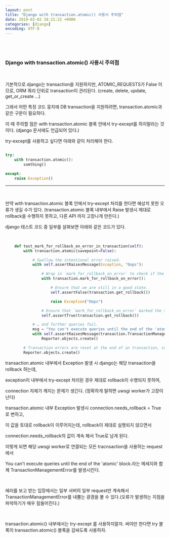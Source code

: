 ```yaml
---
layout: post
title: "Django with transaction.atomic() 사용시 주의점"
date: 2019-02-02 18:21:22 +0900
categories: [django]
encoding: UTF-8
---
```


<br>
<br>

### Django with transaction.atomic() 사용시 주의점

<br>

기본적으로 django는 transaction을 지원하지만, ATOMIC_REQUESTS가 False 이므로, ORM 쿼리 단위로 transaction이 관리된다. 
(create, delete, update, get_or_create ...)

그래서 어떤 특정 코드 뭉치에 DB transaction을 지원하려면, transaction.atomic과 같은 구문이 필요하다. 

이 때 주의할 점은 with transaction.atomic 블록 안에서 try-except를 하지말라는 것이다. (django 문서에도 언급되어 있다.)

try-except를 사용하고 싶다면 아래와 같이 처리해야 한다. 

```python

try:
    with transaction.atomic():
        somthing()

except:
    raise Exception()
```

---

<br>

만약 with transaction.atomic 블록 안에서 try-except 처리를 한다면 예상치 못한 오류가 생길 수가 있다.
(transaction.atomic 블록 내부에서 Raise 발생시 제대로 rollback을 수행하지 못하고, 다른 API 까지 고장나게 만든다.) 

django 테스트 코드 중 일부를 살펴보면 아래와 같은 코드가 있다. 

<br>

```python
    def test_mark_for_rollback_on_error_in_transaction(self):
        with transaction.atomic(savepoint=False):

            # Swallow the intentional error raised.
            with self.assertRaisesMessage(Exception, "Oops"):

                # Wrap in `mark_for_rollback_on_error` to check if the transaction is marked broken.
                with transaction.mark_for_rollback_on_error():

                    # Ensure that we are still in a good state.
                    self.assertFalse(transaction.get_rollback())

                    raise Exception("Oops")

                # Ensure that `mark_for_rollback_on_error` marked the transaction as broken …
                self.assertTrue(transaction.get_rollback())

            # … and further queries fail.
            msg = "You can't execute queries until the end of the 'atomic' block."
            with self.assertRaisesMessage(transaction.TransactionManagementError, msg):
                Reporter.objects.create()

        # Transaction errors are reset at the end of an transaction, so this should just work.
        Reporter.objects.create()
```

transaction.atomic 내부에서 Exception 발생 시 django는 해당 transaction을 rollback 하는데, 

exception이 내부에서 try-except 처리된 경우 제대로 rollback이 수행되지 못하여, 

connection 자체가 깨지는 문제가 생긴다. (정확하게 말하면 uwsgi worker가 고장이 난다)

transaction.atomic 내부 Exception 발생시  connection.needs_rollback = True로 변하고, 

이 값을 토대로 rollback이 이루어지는데, rollback이 제대로 실행되지 않으면서 

connection.needs_rollback의 값이 계속 해서 True로 남게 된다. 

이렇게 되면 해당 uwsgi worker로 연결되는 모든 tracnsaction을 사용하는 request 에서 

You can't execute queries until the end of the 'atomic' block.라는 메세지와 함께 TransactionManagementError를 발생시킨다. 

<br>

에러를 보고 받는 입장에서는 일부 서버의 일부 request만 계속해서 TransactionManagementError를 내뿜는 광경을 볼 수 있다.(오류가 발생하는 지점을 파악하기가 매우 힘들어진다.)

<br>

transaction.atomic() 내부에서는 try-except 를 사용하지말자. 써야만 한다면 try 블록이 transaction.atomic() 블록을 감싸도록 사용하자. 



<br>
<br>